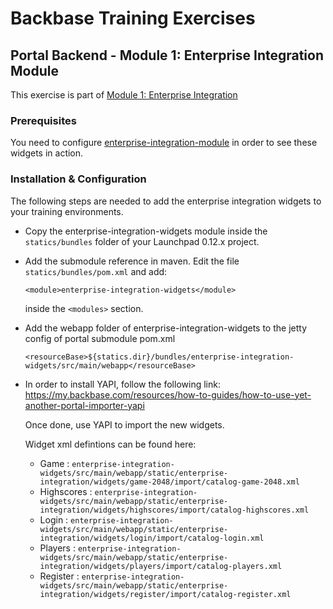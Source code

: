 # Backbase Training Exercises

## Portal Backend - Module 1: Enterprise Integration Module

This exercise is part of [Module 1: Enterprise Integration](https://github.com/Backbase/training-be-module-01/tree/code-migration)

### Prerequisites

You need to configure [enterprise-integration-module](https://github.com/Backbase/training-be-module-01/tree/code-migration/enterprise-integration-module) in order to see these widgets in action.

### Installation & Configuration

The following steps are needed to add the enterprise integration widgets to your training environments.

- Copy the enterprise-integration-widgets module inside the `statics/bundles` folder of your Launchpad 0.12.x project.

- Add the submodule reference in maven. Edit the file `statics/bundles/pom.xml` and add:

  ```
  <module>enterprise-integration-widgets</module>
  ```

  inside the `<modules>` section.

- Add the webapp folder of enterprise-integration-widgets to the jetty config of portal submodule pom.xml

  ```
  <resourceBase>${statics.dir}/bundles/enterprise-integration-widgets/src/main/webapp</resourceBase>
  ```

- In order to install YAPI, follow the following link: https://my.backbase.com/resources/how-to-guides/how-to-use-yet-another-portal-importer-yapi

  Once done, use YAPI to import the new widgets.

  Widget xml defintions can be found here:

	- Game : `enterprise-integration-widgets/src/main/webapp/static/enterprise-integration/widgets/game-2048/import/catalog-game-2048.xml`
	- Highscores : `enterprise-integration-widgets/src/main/webapp/static/enterprise-integration/widgets/highscores/import/catalog-highscores.xml`
	- Login : `enterprise-integration-widgets/src/main/webapp/static/enterprise-integration/widgets/login/import/catalog-login.xml`
	- Players : `enterprise-integration-widgets/src/main/webapp/static/enterprise-integration/widgets/players/import/catalog-players.xml`
	- Register : `enterprise-integration-widgets/src/main/webapp/static/enterprise-integration/widgets/register/import/catalog-register.xml`
